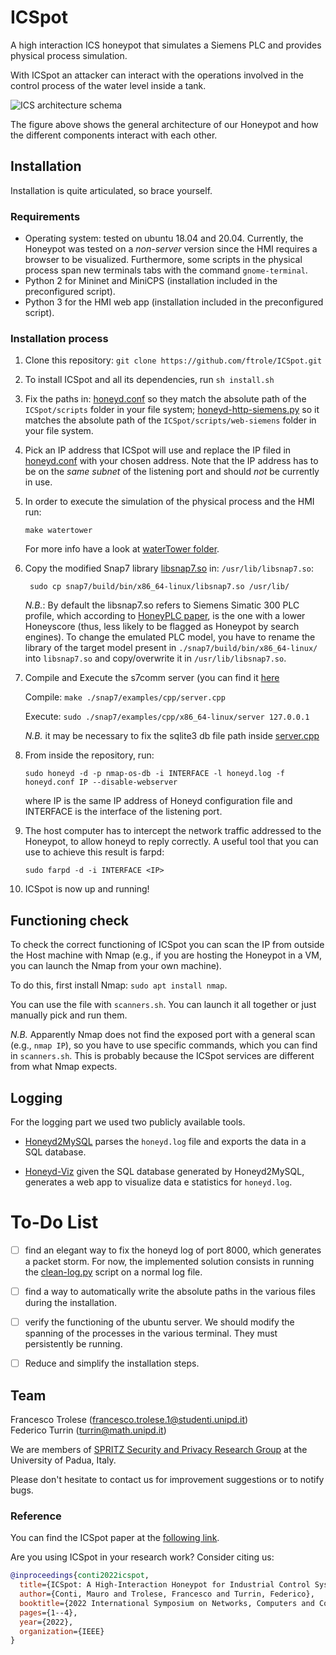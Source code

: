 # ICSpot
A high interaction ICS honeypot that simulates a Siemens PLC and provides physical process simulation.

With ICSpot an attacker can interact with the operations involved in the control process of the water level inside a tank.

<img src="./docs/imgs/ICSpot_schema.png" alt="ICS architecture schema" />

The figure above shows the general architecture of our Honeypot and how the different components interact with each other. 

## Installation

Installation is quite articulated, so brace yourself.

### Requirements 
- Operating system: tested on ubuntu 18.04 and 20.04. Currently, the Honeypot was tested on a *non-server* version since the HMI requires a browser to be visualized. Furthermore, some scripts in the physical process span new terminals tabs with the command `gnome-terminal`.
- Python 2 for Mininet and MiniCPS (installation included in the preconfigured script).
- Python 3 for the HMI web app (installation included in the preconfigured script).


### Installation process

1. Clone this repository: `git clone https://github.com/ftrole/ICSpot.git`
2. To install ICSpot and all its dependencies, run `sh install.sh`
3. Fix the paths in: 
    [honeyd.conf](./honeyd.conf) so they match the absolute path of the `ICSpot/scripts` folder in your file system;
    [honeyd-http-siemens.py](./scripts/honeyd-http-siemens.py) so it matches the absolute path of the `ICSpot/scripts/web-siemens` folder in your file system.

4. Pick an IP address that ICSpot will use and replace the IP filed in [honeyd.conf](./honeyd.conf) with your chosen address. Note that the IP address has to be on the *same subnet* of the listening port and should *not* be currently in use.

5. In order to execute the simulation of the physical process and the HMI run:
    
    `make watertower`

    For more info have a look at [waterTower folder](./waterTower/README.md).

6. Copy the modified Snap7 library [libsnap7.so](./snap7/build/bin/x86_64-linux/libsnap7.so) in: `/usr/lib/libsnap7.so`:
    
    ` sudo cp snap7/build/bin/x86_64-linux/libsnap7.so /usr/lib/`

    *N.B.*: By default the libsnap7.so refers to Siemens Simatic 300 PLC profile, which according to [HoneyPLC paper](https://dl.acm.org/doi/10.1145/3372297.3423356), is the one with a lower Honeyscore (thus, less likely to be flagged as Honeypot by search engines). To change the emulated PLC model, you have to rename the library of the target model present in `./snap7/build/bin/x86_64-linux/` into `libsnap7.so` and copy/overwrite it in `/usr/lib/libsnap7.so`.

7. Compile and Execute the s7comm server (you can find it [here](./snap7/examples/cpp/x86_64-linux/server) 

    Compile: `make ./snap7/examples/cpp/server.cpp`  

    Execute: `sudo ./snap7/examples/cpp/x86_64-linux/server 127.0.0.1`

    *N.B.* it may be necessary to fix the sqlite3 db file path inside [server.cpp](./snap7/examples/cpp/server.cpp)

8. From inside the repository, run: 

    `sudo honeyd -d -p nmap-os-db -i INTERFACE -l honeyd.log -f honeyd.conf IP --disable-webserver`

    where IP is the same IP address of Honeyd configuration file and INTERFACE is the interface of the listening port.

9. The host computer has to intercept the network traffic addressed to the Honeypot, to allow honeyd to reply correctly. 
A useful tool that you can use to achieve this result is farpd:

    `sudo farpd -d -i INTERFACE <IP>`

9. ICSpot is now up and running!

## Functioning check

To check the correct functioning of ICSpot you can scan the IP from outside the Host machine with Nmap (e.g., if you are hosting the Honeypot in a VM, you can launch the Nmap from your own machine).

To do this, first install Nmap: `sudo apt install nmap`.

You can use the file with `scanners.sh`. You can launch it all together or just manually pick and run them.

*N.B.* Apparently Nmap does not find the exposed port with a general scan (e.g., `nmap IP`), so you have to use specific commands, which you can find in `scanners.sh`. This is probably because the ICSpot services are different from what Nmap expects.

## Logging

For the logging part we used two publicly available tools.

- [Honeyd2MySQL](https://github.com/ikoniaris/honeyd2mysql) parses the `honeyd.log` file and exports the data in a SQL database.

- [Honeyd-Viz](https://github.com/ikoniaris/honeyd-viz) given the SQL database generated by Honeyd2MySQL, generates a web app to visualize data e statistics for `honeyd.log`.

# To-Do List

- [ ] find an elegant way to fix the honeyd log of port 8000, which generates a packet storm. For now, the implemented solution consists in running the [clean-log.py](./clean-log.py) script on a normal log file.

- [ ] find a way to automatically write the absolute paths in the various files during the installation.

- [ ] verify the functioning of the ubuntu server. We should modify the spanning of the processes in the various terminal. They must persistently be running.

- [ ] Reduce and simplify the installation steps. 


## Team
Francesco Trolese (francesco.trolese.1@studenti.unipd.it)  
Federico Turrin (turrin@math.unipd.it)

We are members of [SPRITZ Security and Privacy Research Group](https://spritz.math.unipd.it/) at the University of Padua, Italy.

Please don't hesitate to contact us for improvement suggestions or to notify bugs.

### Reference

You can find the ICSpot paper at the [following link](https://ieeexplore.ieee.org/abstract/document/9851732).

Are you using ICSpot in your research work? Consider citing us:
```bibtex   
@inproceedings{conti2022icspot,
  title={ICSpot: A High-Interaction Honeypot for Industrial Control Systems},
  author={Conti, Mauro and Trolese, Francesco and Turrin, Federico},
  booktitle={2022 International Symposium on Networks, Computers and Communications (ISNCC)},
  pages={1--4},
  year={2022},
  organization={IEEE}
}
```
